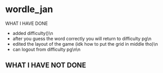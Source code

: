 # wordle_jan

WHAT I HAVE DONE
- added difficulty()\n
- after you guess the word correctly you will return to difficulty pg\n
- edited the layout of the game (idk how to put the grid in middle tho)\n
- can logout from difficulty pg\n\n

WHAT I HAVE NOT DONE
- 

